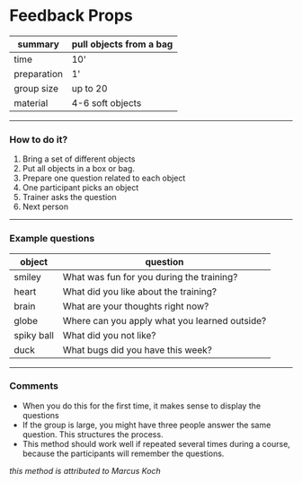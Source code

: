 
# Feedback Props

| summary     | pull objects from a bag |
|-------------|---------------------------|
| time        | 10' |
| preparation | 1' |
| group size  | up to 20 |
| material    | 4-6 soft objects |

----

### How to do it?

1. Bring a set of different objects
2. Put all objects in a box or bag.
3. Prepare one question related to each object
4. One participant picks an object
5. Trainer asks the question
6. Next person

----

### Example questions

| object | question |
|--------|----------|
| smiley | What was fun for you during the training? |
| heart  | What did you like about the training? |
| brain  | What are your thoughts right now? |
| globe  | Where can you apply what you learned outside? |
| spiky ball | What did you not like? |
| duck | What bugs did you have this week? |

----

### Comments

* When you do this for the first time, it makes sense to display the questions
* If the group is large, you might have three people answer the same question. This structures the process.
* This method should work well if repeated several times during a course, because the participants will remember the questions. 

*this method is attributed to Marcus Koch*
